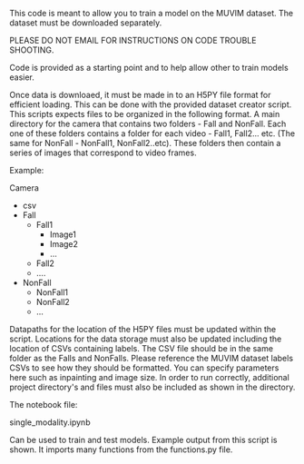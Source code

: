 This code is meant to allow you to train a model on the MUVIM dataset. The dataset must be downloaded separately.

PLEASE DO NOT EMAIL FOR INSTRUCTIONS ON CODE TROUBLE SHOOTING.

Code is provided as a starting point and to help allow other to train models easier.

Once data is downloaed, it must be made in to an H5PY file format for efficient loading. This can be done with the provided dataset creator script. This scripts expects files to be organized in the following format. A main directory for the camera that contains two folders - Fall and NonFall. Each one of these folders contains a folder for each video - Fall1, Fall2... etc. (The same for NonFall - NonFall1, NonFall2..etc). These folders then contain a series of images that correspond to video frames.

Example:

Camera

- csv
- Fall
  - Fall1
    - Image1
    - Image2
    - …
  - Fall2
  - ….
- NonFall
  - NonFall1
  - NonFall2
  - …

Datapaths for the location of the H5PY files must be updated within the script. Locations for the data storage must also be updated including the location of CSVs containing labels. The CSV file should be in the same folder as the Falls and NonFalls. Please reference the MUVIM dataset labels CSVs to see how they should be formatted. You can specify parameters here such as inpainting and image size. In order to run correctly, additional project directory's and files must also be included as shown in the directory.

The notebook file:

single\_modality.ipynb

Can be used to train and test models. Example output from this script is shown. It imports many functions from the functions.py file.
